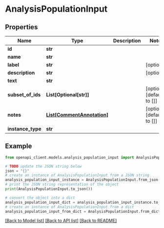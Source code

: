 # AnalysisPopulationInput


## Properties

Name | Type | Description | Notes
------------ | ------------- | ------------- | -------------
**id** | **str** |  | 
**name** | **str** |  | 
**label** | **str** |  | [optional] 
**description** | **str** |  | [optional] 
**text** | **str** |  | 
**subset_of_ids** | **List[Optional[str]]** |  | [optional] [default to []]
**notes** | [**List[CommentAnnotation]**](CommentAnnotation.md) |  | [optional] [default to []]
**instance_type** | **str** |  | 

## Example

```python
from openapi_client.models.analysis_population_input import AnalysisPopulationInput

# TODO update the JSON string below
json = "{}"
# create an instance of AnalysisPopulationInput from a JSON string
analysis_population_input_instance = AnalysisPopulationInput.from_json(json)
# print the JSON string representation of the object
print(AnalysisPopulationInput.to_json())

# convert the object into a dict
analysis_population_input_dict = analysis_population_input_instance.to_dict()
# create an instance of AnalysisPopulationInput from a dict
analysis_population_input_from_dict = AnalysisPopulationInput.from_dict(analysis_population_input_dict)
```
[[Back to Model list]](../README.md#documentation-for-models) [[Back to API list]](../README.md#documentation-for-api-endpoints) [[Back to README]](../README.md)


